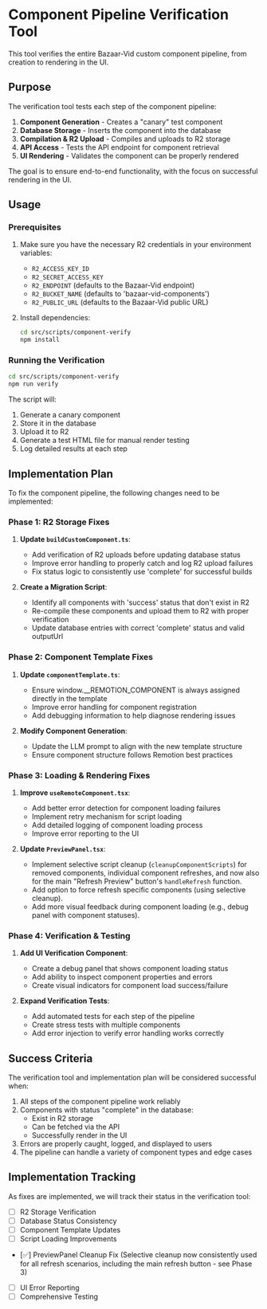 # Component Pipeline Verification Tool

This tool verifies the entire Bazaar-Vid custom component pipeline, from creation to rendering in the UI.

## Purpose

The verification tool tests each step of the component pipeline:

1. **Component Generation** - Creates a "canary" test component
2. **Database Storage** - Inserts the component into the database
3. **Compilation & R2 Upload** - Compiles and uploads to R2 storage
4. **API Access** - Tests the API endpoint for component retrieval
5. **UI Rendering** - Validates the component can be properly rendered

The goal is to ensure end-to-end functionality, with the focus on successful rendering in the UI.

## Usage

### Prerequisites

1. Make sure you have the necessary R2 credentials in your environment variables:
   - `R2_ACCESS_KEY_ID`
   - `R2_SECRET_ACCESS_KEY`
   - `R2_ENDPOINT` (defaults to the Bazaar-Vid endpoint)
   - `R2_BUCKET_NAME` (defaults to 'bazaar-vid-components')
   - `R2_PUBLIC_URL` (defaults to the Bazaar-Vid public URL)

2. Install dependencies:
   ```bash
   cd src/scripts/component-verify
   npm install
   ```

### Running the Verification

```bash
cd src/scripts/component-verify
npm run verify
```

The script will:
1. Generate a canary component
2. Store it in the database
3. Upload it to R2
4. Generate a test HTML file for manual render testing
5. Log detailed results at each step

## Implementation Plan

To fix the component pipeline, the following changes need to be implemented:

### Phase 1: R2 Storage Fixes

1. **Update `buildCustomComponent.ts`**:
   - Add verification of R2 uploads before updating database status
   - Improve error handling to properly catch and log R2 upload failures
   - Fix status logic to consistently use 'complete' for successful builds

2. **Create a Migration Script**:
   - Identify all components with 'success' status that don't exist in R2
   - Re-compile these components and upload them to R2 with proper verification
   - Update database entries with correct 'complete' status and valid outputUrl

### Phase 2: Component Template Fixes

1. **Update `componentTemplate.ts`**:
   - Ensure window.__REMOTION_COMPONENT is always assigned directly in the template
   - Improve error handling for component registration
   - Add debugging information to help diagnose rendering issues

2. **Modify Component Generation**:
   - Update the LLM prompt to align with the new template structure
   - Ensure component structure follows Remotion best practices

### Phase 3: Loading & Rendering Fixes

1. **Improve `useRemoteComponent.tsx`**:
   - Add better error detection for component loading failures
   - Implement retry mechanism for script loading
   - Add detailed logging of component loading process
   - Improve error reporting to the UI

2. **Update `PreviewPanel.tsx`**:
   - Implement selective script cleanup (`cleanupComponentScripts`) for removed components, individual component refreshes, and now also for the main "Refresh Preview" button's `handleRefresh` function.
   - Add option to force refresh specific components (using selective cleanup).
   - Add more visual feedback during component loading (e.g., debug panel with component statuses).

### Phase 4: Verification & Testing

1. **Add UI Verification Component**:
   - Create a debug panel that shows component loading status
   - Add ability to inspect component properties and errors
   - Create visual indicators for component load success/failure

2. **Expand Verification Tests**:
   - Add automated tests for each step of the pipeline
   - Create stress tests with multiple components
   - Add error injection to verify error handling works correctly

## Success Criteria

The verification tool and implementation plan will be considered successful when:

1. All steps of the component pipeline work reliably
2. Components with status "complete" in the database:
   - Exist in R2 storage
   - Can be fetched via the API
   - Successfully render in the UI
3. Errors are properly caught, logged, and displayed to users
4. The pipeline can handle a variety of component types and edge cases

## Implementation Tracking

As fixes are implemented, we will track their status in the verification tool:

- [ ] R2 Storage Verification
- [ ] Database Status Consistency
- [ ] Component Template Updates
- [ ] Script Loading Improvements
- [✅] PreviewPanel Cleanup Fix (Selective cleanup now consistently used for all refresh scenarios, including the main refresh button - see Phase 3)
- [ ] UI Error Reporting
- [ ] Comprehensive Testing 